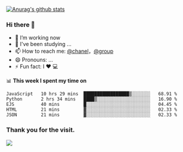 [![Anurag's github stats](https://github-readme-stats.vercel.app/api?username=bmqy)](https://github.com/anuraghazra/github-readme-stats)
### Hi there 👋
- 🔭 I’m working now
- 🌱 I've been studying ...
- 📫 How to reach me: [@chanel](https://t.me/tcbmqy)，[@group](https://t.me/tgbmqy)
- 😄 Pronouns: ...
- ⚡ Fun fact:  I ❤️ 💻

📊 **This week I spent my time on**
<!--START_SECTION:waka-->
```text
JavaScript   10 hrs 29 mins  █████████████████▒░░░░░░░   68.91 % 
Python       2 hrs 34 mins   ████▒░░░░░░░░░░░░░░░░░░░░   16.90 % 
EJS          40 mins         █░░░░░░░░░░░░░░░░░░░░░░░░   04.45 % 
HTML         21 mins         ▓░░░░░░░░░░░░░░░░░░░░░░░░   02.33 % 
JSON         21 mins         ▓░░░░░░░░░░░░░░░░░░░░░░░░   02.33 % 
```
<!--END_SECTION:waka-->

### Thank you for the visit.
![](http://profile-counter.glitch.me/bmqy/count.svg)
